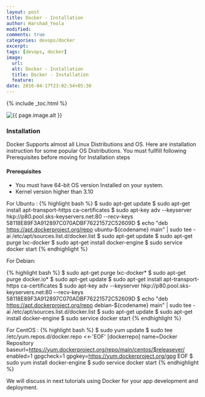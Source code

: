 ```yaml
---
layout: post
title: Docker - Installation
author: Harshad_Yeola
modified:
comments: true
categories: devops/docker
excerpt:
tags: [devops, docker]
image:
  url:
  alt: Docker - Installation
  title: Docker - Installation
  feature:
date: 2016-04-17T23:02:54+05:30
---
```



{% include _toc.html %}

<img src="{{ page.image.url }}" alt="{{ page.image.alt }}" title="{{ page.image.title }}">

### Installation
Docker Supports almost all Linux Distributions and OS. Here are installation instruction for some popular OS Distributions. You must fullfill following Prerequisites before moving for Installation steps

#### Prerequisites
- You must have 64-bit OS version Installed on your system.
- Kernel version higher than 3.10

For Ubuntu :
{% highlight bash %}
$ sudo apt-get update
$ sudo apt-get install apt-transport-https ca-certificates
$ sudo apt-key adv --keyserver hkp://p80.pool.sks-keyservers.net:80 --recv-keys 58118E89F3A912897C070ADBF76221572C52609D
$ echo "deb https://apt.dockerproject.org/repo ubuntu-${codename} main" | sudo tee -ai /etc/apt/sources.list.d/docker.list
$ sudo apt-get update
$ sudo apt-get purge lxc-docker
$ sudo apt-get install docker-engine
$ sudo service docker start
{% endhighlight %}

For Debian:

{% highlight bash %}
$ sudo apt-get purge lxc-docker*
$ sudo apt-get purge docker.io*
$ sudo apt-get update
$ sudo apt-get install apt-transport-https ca-certificates
$ sudo apt-key adv --keyserver hkp://p80.pool.sks-keyservers.net:80 --recv-keys 58118E89F3A912897C070ADBF76221572C52609D
$ echo "deb https://apt.dockerproject.org/repo debian-${codename} main" | sudo tee -ai /etc/apt/sources.list.d/docker.list
$ sudo apt-get update
$ sudo apt-get install docker-engine
$ sudo service docker start
{% endhighlight %}

For CentOS :
{% highlight bash %}
$ sudo yum update
$ sudo tee /etc/yum.repos.d/docker.repo <<-'EOF'
[dockerrepo]
name=Docker Repository
baseurl=https://yum.dockerproject.org/repo/main/centos/$releasever/
enabled=1
gpgcheck=1
gpgkey=https://yum.dockerproject.org/gpg
EOF
$ sudo yum install docker-engine
$ sudo service docker start
{% endhighlight %}

We will discuss in next tutorials using Docker for your app development and deployment.
